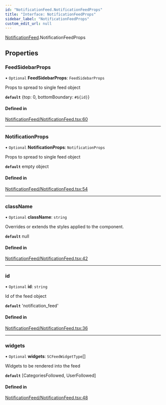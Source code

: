 ```yaml
---
id: "NotificationFeed.NotificationFeedProps"
title: "Interface: NotificationFeedProps"
sidebar_label: "NotificationFeedProps"
custom_edit_url: null
---
```


[NotificationFeed](../modules/NotificationFeed.md).NotificationFeedProps

## Properties

### FeedSidebarProps

• `Optional` **FeedSidebarProps**: `FeedSidebarProps`

Props to spread to single feed object

**`default`** {top: 0, bottomBoundary: `#${id}`}

#### Defined in

[NotificationFeed/NotificationFeed.tsx:60](https://github.com/selfcommunity/community-ui/blob/de7e3c8/packages/sc-templates/src/components/NotificationFeed/NotificationFeed.tsx#L60)

___

### NotificationProps

• `Optional` **NotificationProps**: `NotificationProps`

Props to spread to single feed object

**`default`** empty object

#### Defined in

[NotificationFeed/NotificationFeed.tsx:54](https://github.com/selfcommunity/community-ui/blob/de7e3c8/packages/sc-templates/src/components/NotificationFeed/NotificationFeed.tsx#L54)

___

### className

• `Optional` **className**: `string`

Overrides or extends the styles applied to the component.

**`default`** null

#### Defined in

[NotificationFeed/NotificationFeed.tsx:42](https://github.com/selfcommunity/community-ui/blob/de7e3c8/packages/sc-templates/src/components/NotificationFeed/NotificationFeed.tsx#L42)

___

### id

• `Optional` **id**: `string`

Id of the feed object

**`default`** 'notification_feed'

#### Defined in

[NotificationFeed/NotificationFeed.tsx:36](https://github.com/selfcommunity/community-ui/blob/de7e3c8/packages/sc-templates/src/components/NotificationFeed/NotificationFeed.tsx#L36)

___

### widgets

• `Optional` **widgets**: `SCFeedWidgetType`[]

Widgets to be rendered into the feed

**`default`** [CategoriesFollowed, UserFollowed]

#### Defined in

[NotificationFeed/NotificationFeed.tsx:48](https://github.com/selfcommunity/community-ui/blob/de7e3c8/packages/sc-templates/src/components/NotificationFeed/NotificationFeed.tsx#L48)
